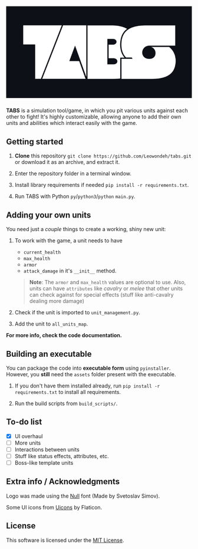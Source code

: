 <h1 align="center"><img src="assets/logos/logo.20.png"/></h1>

**TABS** is a simulation tool/game, in which you pit various units against each other to fight! It's highly customizable, allowing anyone to add their own units and abilities which interact easily with the game.

## Getting started

1. **Clone** this repository ```git clone https://github.com/Leowondeh/tabs.git``` or download it as an archive, and extract it.

2. Enter the repository folder in a terminal window.

3. Install library requirements if needed ```pip install -r requirements.txt```.

4. Run TABS with Python ```py```/```python3```/```python``` ```main.py```.

## Adding your own units

You need just a *couple* things to create a working, shiny new unit:

1. To work with the game, a unit needs to have
    - ```current_health```
    - ```max_health```
    - ```armor```
    - ```attack_damage```
in it's `__init__` method.

    > **Note**: The ```armor``` and ```max_health``` values are optional to use. Also, units can have ```attributes``` like *cavalry* or *melee* that other units can check against for special effects (stuff like anti-cavalry dealing more damage)

2. Check if the unit is imported to ```unit_management.py```.

3. Add the unit to ```all_units_map```.

**For more info, check the code documentation.**

## Building an executable

You can package the code into **executable form** using ```pyinstaller```. However, you **still** need the ```assets``` folder present with the executable.

1. If you don't have them installed already, run ```pip install -r requirements.txt``` to install all requirements.

2. Run the build scripts from ```build_scripts/```.

## To-do list

- [x] UI overhaul
- [ ] More units
- [ ] Interactions between units
- [ ] Stuff like status effects, attributes, etc.
- [ ] Boss-like template units

## Extra info / Acknowledgments

Logo was made using the [Null](https://online-fonts.com/fonts/null) font (Made by Svetoslav Simov).

Some UI icons from [Uicons](https://www.flaticon.com/uicons) by Flaticon.

## License

This software is licensed under the [MIT License](https://en.wikipedia.org/wiki/MIT_License).
